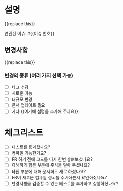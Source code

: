 # 설명

{{replace this}}

연관된 이슈: #{{이슈 번호}}

## 변경사항

{{replace this}}

### 변경의 종류 (여러 가지 선택 가능)

- [ ] 버그 수정
- [ ] 새로운 기능
- [ ] 대규모 변경
- [ ] 문서 업데이트 필요
- [ ] 기타 {{여기에 설명을 추가해 주세요}}

# 체크리스트

- [ ] 테스트를 통과했나요?
- [ ] 컴파일 가능한가요?
- [ ] PR 하기 전에 코드를 다시 한번 살펴보셨나요?
- [ ] 이해하기 힘든 부분에 주석을 달아 두셨나요?
- [ ] 바뀐 부분에 대해 문서화도 새로 하셨나요?
- [ ] PR이 새로운 컴파일 경고를 추가하는지 확인하셨나요?
- [ ] 변경사항을 검증할 수 있는 테스트를 추가하고 실행하셨나요?
